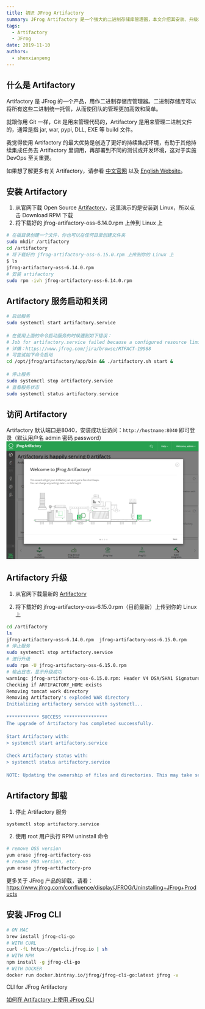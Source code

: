 ```yaml
---
title: 初识 JFrog Artifactory
summary: JFrog Artifactory 是一个强大的二进制存储库管理器，本文介绍其安装、升级和使用方法。
tags:
  - Artifactory
  - JFrog
date: 2019-11-10
authors:
  - shenxianpeng
---
```


## 什么是 Artifactory

Artifactory 是 JFrog 的一个产品，用作二进制存储库管理器。二进制存储库可以将所有这些二进制统一托管，从而使团队的管理更加高效和简单。

就跟你用 Git 一样，Git 是用来管理代码的，Artifactory 是用来管理二进制文件的，通常是指 jar, war, pypi, DLL, EXE 等 build 文件。

我觉得使用 Artifactory 的最大优势是创造了更好的持续集成环境，有助于其他持续集成任务去 Artifactory 里调用，再部署到不同的测试或开发环境，这对于实施 DevOps 至关重要。



如果想了解更多有关 Artifactory，请参看 [中文官网](https://www.jfrogchina.com/) 以及 [English Website](https://jfrog.com/artifactory/)。

## 安装 Artifactory

1. 从官网下载 Open Source [Artifactory](https://jfrog.com/open-source/#artifactory)，这里演示的是安装到 Linux，所以点击 Download RPM 下载
2. 将下载好的 jfrog-artifactory-oss-6.14.0.rpm 上传到 Linux 上

```bash
# 在根目录创建一个文件，你也可以在任何目录创建文件夹
sudo mkdir /artifactory
cd /artifactory
# 将下载好的 jfrog-artifactory-oss-6.15.0.rpm 上传到你的 Linux 上
$ ls
jfrog-artifactory-oss-6.14.0.rpm
# 安装 artifactory
sudo rpm -ivh jfrog-artifactory-oss-6.14.0.rpm
```

## Artifactory 服务启动和关闭

```bash
# 启动服务
sudo systemctl start artifactory.service

# 在使用上面的命令启动服务的时候遇到如下错误：
# Job for artifactory.service failed because a configured resource limit was exceeded. See "systemctl status artifactory.service" and "journalctl -xe" for details.
# 详情：https://www.jfrog.com/jira/browse/RTFACT-19988
# 可尝试如下命令启动
cd /opt/jfrog/artifactory/app/bin && ./artifactory.sh start &

# 停止服务
sudo systemctl stop artifactory.service
# 查看服务状态
sudo systemctl status artifactory.service
```

## 访问 Artifactory

Artifactory 默认端口是8040，安装成功后访问：`http://hostname:8040` 即可登录（默认用户名 admin 密码 password）
![Artifactory 首页](homepage.png)

## Artifactory 升级

1. 从官网下载最新的 [Artifactory](https://jfrog.com/open-source/#artifactory)

2. 将下载好的 jfrog-artifactory-oss-6.15.0.rpm（目前最新）上传到你的 Linux 上

```bash
cd /artifactory
ls
jfrog-artifactory-oss-6.14.0.rpm  jfrog-artifactory-oss-6.15.0.rpm
# 停止服务
sudo systemctl stop artifactory.service
# 进行升级
sudo rpm -U jfrog-artifactory-oss-6.15.0.rpm
# 输出日志，显示升级成功
warning: jfrog-artifactory-oss-6.15.0.rpm: Header V4 DSA/SHA1 Signature, key ID d7639232: NOKEY
Checking if ARTIFACTORY_HOME exists
Removing tomcat work directory
Removing Artifactory's exploded WAR directory
Initializing artifactory service with systemctl...

************ SUCCESS ****************
The upgrade of Artifactory has completed successfully.

Start Artifactory with:
> systemctl start artifactory.service

Check Artifactory status with:
> systemctl status artifactory.service

NOTE: Updating the ownership of files and directories. This may take several minutes. Do not stop the installation/upgrade process.
```

## Artifactory 卸载

1. 停止 Artifactory 服务

```bash
systemctl stop artifactory.service
```

2. 使用 root 用户执行 RPM uninstall 命令

```bash
# remove OSS version
yum erase jfrog-artifactory-oss
# remove PRO version, etc.
yum erase jfrog-artifactory-pro
```

更多关于 JFrog 产品的卸载，请看：https://www.jfrog.com/confluence/display/JFROG/Uninstalling+JFrog+Products

## 安装 JFrog CLI

```bash
# ON MAC
brew install jfrog-cli-go
# WITH CURL
curl -fL https://getcli.jfrog.io | sh
# WITH NPM
npm install -g jfrog-cli-go
# WITH DOCKER
docker run docker.bintray.io/jfrog/jfrog-cli-go:latest jfrog -v
```

CLI for JFrog Artifactory

[如何在 Artifactory 上使用 JFrog CLI](https://www.jfrog.com/confluence/display/CLI/CLI+for+JFrog+Artifactory)
